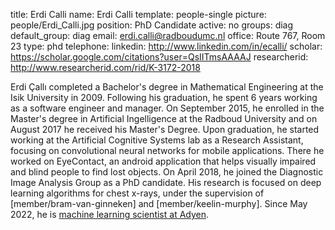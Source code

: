 title: Erdi Calli
name: Erdi Calli
template: people-single
picture: people/Erdi_Calli.jpg
position: PhD Candidate
active: no
groups: diag
default_group: diag
email: erdi.calli@radboudumc.nl
office: Route 767, Room 23
type: phd
telephone:
linkedin: http://www.linkedin.com/in/ecalli/
scholar: https://scholar.google.com/citations?user=QsIITmsAAAAJ
researcherid: http://www.researcherid.com/rid/K-3172-2018

Erdi Çallı completed a Bachelor's degree in Mathematical Engineering at the Isik University in 2009. Following his graduation, he spent 6 years working as a software engineer and manager. On September 2015, he enrolled in the Master's degree in  Artificial Ingelligence at the Radboud University and on August 2017 he received his Master's Degree. Upon graduation, he started working at the Artificial Cognitive Systems lab as a Research Assistant, focusing on convolutional neural networks for mobile applications. There he worked on EyeContact, an android application that helps visually impaired and blind people to find lost objects. On April 2018, he joined the Diagnostic Image Analysis Group as a PhD candidate. His research is focused on deep learning algorithms for chest x-rays, under the supervision of [member/bram-van-ginneken] and [member/keelin-murphy]. Since May 2022, he is [machine learning scientist at Adyen](http://www.linkedin.com/in/ecalli/).
